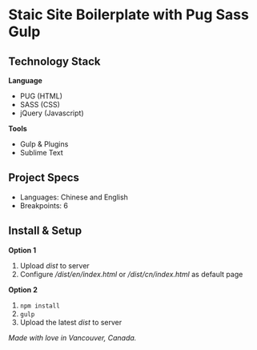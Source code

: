 #   Staic Site Boilerplate with Pug Sass Gulp

##  Technology Stack

**Language**

-   PUG (HTML)
-   SASS (CSS)
-   jQuery (Javascript)

**Tools**

-   Gulp & Plugins
-   Sublime Text

##  Project Specs

-   Languages: Chinese and English
-   Breakpoints: 6

##  Install & Setup

**Option 1**

1.  Upload *dist* to server
2.  Configure */dist/en/index.html* or */dist/cn/index.html* as default page

**Option 2**

1.  `npm install`
2.  `gulp`
3.  Upload the latest *dist* to server

*Made with love in Vancouver, Canada.*